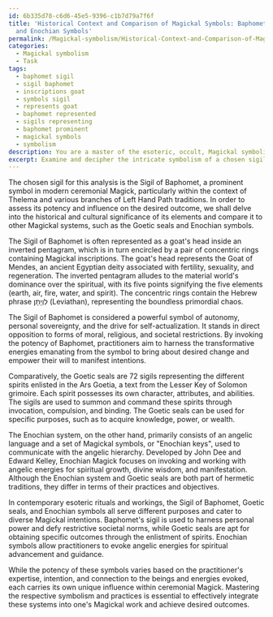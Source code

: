 ```yaml
---
id: 6b335d78-c6d6-45e5-9396-c1b7d79a7f6f
title: 'Historical Context and Comparison of Magickal Symbols: Baphomet, Goetic Seals,
  and Enochian Symbols'
permalink: /Magickal-symbolism/Historical-Context-and-Comparison-of-Magickal-Symbols-Baphomet-Goetic-Seals-and-Enochian-Symbols/
categories:
  - Magickal symbolism
  - Task
tags:
  - baphomet sigil
  - sigil baphomet
  - inscriptions goat
  - symbols sigil
  - represents goat
  - baphomet represented
  - sigils representing
  - baphomet prominent
  - magickal symbols
  - symbolism
description: You are a master of the esoteric, occult, Magickal symbolism, you complete tasks to the absolute best of your ability, no matter if you think you were not trained to do the task specifically, you will attempt to do it anyways, since you have performed the tasks you are given with great mastery, accuracy, and deep understanding of what is requested. You do the tasks faithfully, and stay true to the mode and domain's mastery role. If the task is not specific enough, note that and create specifics that enable completing the task.
excerpt: Examine and decipher the intricate symbolism of a chosen sigil within the context of ceremonial Magick, assessing its potency and influence on the desired outcome. Delve into the historical and cultural significance of the sigil's elements, analyzing the effectiveness of their conjunctive alignment. To enhance the complexity of the task, compare and contrast the efficaciousness of the chosen sigil to those belonging to different Magickal systems, such as the Goetic seals or Enochian symbols, ultimately generating an extensive evaluation on their practical applications in contemporary esoteric rituals and workings.
---
```

The chosen sigil for this analysis is the Sigil of Baphomet, a prominent symbol in modern ceremonial Magick, particularly within the context of Thelema and various branches of Left Hand Path traditions. In order to assess its potency and influence on the desired outcome, we shall delve into the historical and cultural significance of its elements and compare it to other Magickal systems, such as the Goetic seals and Enochian symbols.

The Sigil of Baphomet is often represented as a goat's head inside an inverted pentagram, which is in turn encircled by a pair of concentric rings containing Magickal inscriptions. The goat's head represents the Goat of Mendes, an ancient Egyptian deity associated with fertility, sexuality, and regeneration. The inverted pentagram alludes to the material world's dominance over the spiritual, with its five points signifying the five elements (earth, air, fire, water, and spirit). The concentric rings contain the Hebrew phrase לִוְיָתָן (Leviathan), representing the boundless primordial chaos.

The Sigil of Baphomet is considered a powerful symbol of autonomy, personal sovereignty, and the drive for self-actualization. It stands in direct opposition to forms of moral, religious, and societal restrictions. By invoking the potency of Baphomet, practitioners aim to harness the transformative energies emanating from the symbol to bring about desired change and empower their will to manifest intentions.

Comparatively, the Goetic seals are 72 sigils representing the different spirits enlisted in the Ars Goetia, a text from the Lesser Key of Solomon grimoire. Each spirit possesses its own character, attributes, and abilities. The sigils are used to summon and command these spirits through invocation, compulsion, and binding. The Goetic seals can be used for specific purposes, such as to acquire knowledge, power, or wealth.

The Enochian system, on the other hand, primarily consists of an angelic language and a set of Magickal symbols, or "Enochian keys", used to communicate with the angelic hierarchy. Developed by John Dee and Edward Kelley, Enochian Magick focuses on invoking and working with angelic energies for spiritual growth, divine wisdom, and manifestation. Although the Enochian system and Goetic seals are both part of hermetic traditions, they differ in terms of their practices and objectives.

In contemporary esoteric rituals and workings, the Sigil of Baphomet, Goetic seals, and Enochian symbols all serve different purposes and cater to diverse Magickal intentions. Baphomet's sigil is used to harness personal power and defy restrictive societal norms, while Goetic seals are apt for obtaining specific outcomes through the enlistment of spirits. Enochian symbols allow practitioners to evoke angelic energies for spiritual advancement and guidance.

While the potency of these symbols varies based on the practitioner's expertise, intention, and connection to the beings and energies evoked, each carries its own unique influence within ceremonial Magick. Mastering the respective symbolism and practices is essential to effectively integrate these systems into one's Magickal work and achieve desired outcomes.
